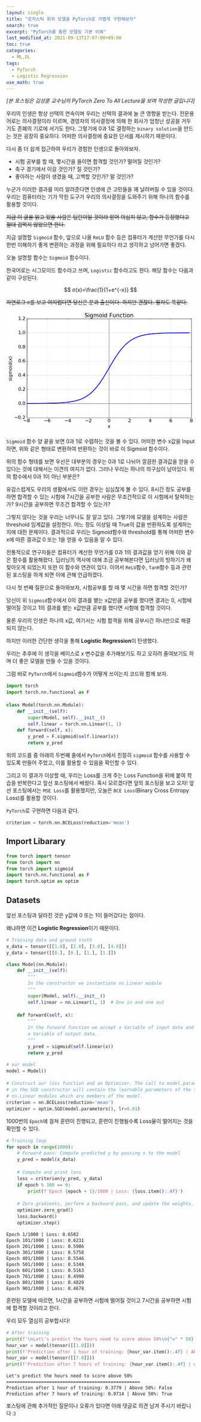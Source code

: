 ```yaml
---
layout: single
title: "로지스틱 회귀 모델을 PyTorch로 가볍게 구현해보자"
search: true
excerpt: "PyTorch를 통한 모델링 기본 이해"
last_modified_at: 2021-09-13T17:07:00+09:00
toc: true
categories:
  - ML,DL
tags:
  - PyTorch
  - Logistic Regression
use_math: true
---
```


*[본 포스팅은 김성훈 교수님의 PyTorch Zero To All Lecture을 보며 작성한 글입니다]*

우리의 인생은 항상 선택의 연속이며 우리는 선택의 결과에 늘 큰 영향을 받는다.
전문용어로는 의사결정이라 이르며, 경영자의 의사결정에 의해 한 회사가 엄청난 성공을 거두기도 존폐의 기로에 서기도 한다.
그렇기에 0과 1로 결정하는 `binary solution`을 만드는 것은 굉장히 중요하다.
어떠한 의사결정에 중요한 단서를 제시하기 때문이다.

다시 좀 더 쉽게 접근하여 우리가 경험한 인생으로 돌아와보자.

* 시험 공부를 할 때, 몇시간을 들이면 합격할 것인가? 떨어질 것인가?
* 축구 경기에서 이길 것인가? 질 것인가?
* 좋아하는 사람이 생겼을 때, 고백할 것인가? 말 것인가?

누군가 이러한 결과를 미리 알려준다면 인생에 큰 고민들을 꽤 날려버릴 수 있을 것이다. 우리는 컴퓨터라는 기가 막힌 도구가 우리의 의사결정을 도와주기 위해 하나의 함수를 활용할 것이다.

~~지금 이 글을 읽고 있을 사람은 딥린이일 것이라 믿어 의심치 않고, 함수가 등장했다고 절대 겁먹지 않았으면 한다.~~

지금 설명할 `Sigmoid` 함수, 앞으로 나올 `ReLU` 함수 등은 컴퓨터가 계산한 무언가를 다시 한번 이해하기 좋게 변환하는 과정을 위해 필요하다 라고 생각하고 넘어가면 좋겠다.

오늘 설명할 함수는 `Sigmoid` 함수이다.

한국어로는 시그모이드 함수라고 쓰며, `Logistic` 함수라고도 한다. 해당 함수는 다음과 같이 구성된다.

$$
σ(x)=\frac{1}{1+e^{-x}}
$$

~~자연로그 e를 보고 어지럽다면 당신은 문과 출신이다. 하지만 괜찮다. 필자도 똑같다.~~

<img src="\assets\images\typora-user-images\sigmoid.png" alt="sig" style="zoom:67%;" />

`Sigmoid` 함수 양 끝을 보면 0과 1로 수렴하는 것을 볼 수 있다. 어떠한 변수 x값을 Input하면, 위와 같은 형태로 변환하여 반환하는 것이 바로 이 Sigmoid 함수이다.

위의 함수 형태를 보면 우선은 대부분의 경우는 0과 1로 나뉘어 깔끔한 결과값을 얻을 수 있다는 것에 대해서는 이견의 여지가 없다. 그러나 우리는 하나의 의구심이 남아있다. 위의 함수에서 0과 1이 아닌 부분은?

유감스럽게도 우리의 생활에서도 이런 경우는 심심찮게 볼 수 있다. 8시간 정도 공부를 하면 합격할 수 있는 시험에 7시간을 공부한 사람은 무조건적으로 이 시험에서 탈락하는가? 9시간을 공부하면 무조건 합격할 수 있는가?

그렇지 않다는 것을 우리는 너무나도 잘 알고 있다. 그렇기에 모델을 설계하는 사람은 threshold 임계값을 설정한다. 어느 정도 이상일 때 True의 값을 반환하도록 설계하는지에 대한 문제이다. 결과적으로 우리는 Sigmoid함수와 threshold를 통해 어떠한 변수 x에 따른 결과값 0 또는 1을 얻을 수 있음을 알 수 있다.

전통적으로 연구자들은 컴퓨터가 계산한 무언가를 0과 1의 결과값을 얻기 위해 이와 같은 함수를 활용해왔다.
딥러닝의 역사에 대해 조금 공부해본다면 딥러닝의 빙하기가 왜 찾아오게 되었는지 또한 이 함수와 연관이 있다. 이어서 `ReLU`함수, `TanH`함수 등과 관련된 포스팅을 하게 되면 이에 관해 언급하겠다.

다시 첫 번째 질문으로 돌아와보자, 시험공부를 할 때 몇 시간을 하면 합격할 것인가?

당신이 위 `Sigmoid`함수에서 0의 결과를 뱉는 x값만큼 공부를 했다면 결과는 0, 시험에 떨어질 것이고 1의 결과를 뱉는 x값만큼 공부를 했다면 시험에 합격할 것이다.

물론 우리의 인생은 하나의 x값, 여기서는 시험 합격을 위해 공부시간 하나만으로 해결되지 않는다.

하지만 이러한 간단한 생각을 통해 **Logistic Regression**이 탄생했다.

우리는 추후에 이 생각을 베이스로 x 변수값을 추가해보기도 하고 오히려 줄여보기도 하며 더 좋은 모델을 만들 수 있을 것이다.

그럼 바로 `PyTorch`에서 `Sigmoid`함수가 어떻게 쓰이는지 코드와 함께 보자.


```python
import torch
import torch.nn.functional as F

class Model(torch.nn.Module):
    def __init__(self):
        super(Model, self).__init__()
        self.linear = torch.nn.Linear(1, 1)
    def forward(self, x):
        y_pred = F.sigmoid(self.linear(x))
        return y_pred
```

위의 코드를 중 아래의 두번째 줄에서 `PyTorch`에서 친절히 `sigmoid` 함수를 사용할 수 있도록 만들어 주었고, 이를 활용할 수 있음을 확인할 수 있다.

그리고 이 결과가 이상할 때, 우리는 Loss를 크게 주는 Loss Function을 뒤에 붙여 학습을 반복한다고 앞선 포스팅에서 배웠다. 혹시 모르겠다면 앞의 포스팅을 보고 오자!
앞선 포스팅에서는 `MSE Loss`를 활용했지만, 오늘은 `BCE Loss`(Binary Cross Entropy Loss)를 활용할 것이다.

`PyTorch`로 구현하면 다음과 같다.


```python
criterion = torch.nn.BCELoss(reduction='mean')
```

## Import Libarary


```python
from torch import tensor
from torch import nn
from torch import sigmoid
import torch.nn.functional as F
import torch.optim as optim
```

## Datasets

앞선 포스팅과 달라진 것은 y값에 0 또는 1이 들어갔다는 점이다.

왜냐하면 이건 **Logistic Regression**이기 때문이다.


```python
# Training data and ground truth
x_data = tensor([[1.0], [2.0], [3.0], [4.0]])
y_data = tensor([[0.], [0.], [1.], [1.]])
```


```python
class Model(nn.Module):
    def __init__(self):
        """
        In the constructor we instantiate nn.Linear module
        """
        super(Model, self).__init__()
        self.linear = nn.Linear(1, 1)  # One in and one out

    def forward(self, x):
        """
        In the forward function we accept a Variable of input data and we must return
        a Variable of output data.
        """
        y_pred = sigmoid(self.linear(x))
        return y_pred
```


```python
# our model
model = Model()

# Construct our loss function and an Optimizer. The call to model.parameters()
# in the SGD constructor will contain the learnable parameters of the two
# nn.Linear modules which are members of the model.
criterion = nn.BCELoss(reduction='mean')
optimizer = optim.SGD(model.parameters(), lr=0.01)
```

1000번의 `Epoch`에 걸쳐 훈련이 진행되고, 훈련이 진행될수록 Loss율이 떨어지는 것을 확인할 수 있다.


```python
# Training loop
for epoch in range(1000):
    # Forward pass: Compute predicted y by passing x to the model
    y_pred = model(x_data)

    # Compute and print loss
    loss = criterion(y_pred, y_data)
    if epoch % 100 == 0:
        print(f'Epoch {epoch + 1}/1000 | Loss: {loss.item():.4f}')

    # Zero gradients, perform a backward pass, and update the weights.
    optimizer.zero_grad()
    loss.backward()
    optimizer.step()
```

    Epoch 1/1000 | Loss: 0.6502
    Epoch 101/1000 | Loss: 0.6231
    Epoch 201/1000 | Loss: 0.5986
    Epoch 301/1000 | Loss: 0.5758
    Epoch 401/1000 | Loss: 0.5546
    Epoch 501/1000 | Loss: 0.5348
    Epoch 601/1000 | Loss: 0.5163
    Epoch 701/1000 | Loss: 0.4990
    Epoch 801/1000 | Loss: 0.4829
    Epoch 901/1000 | Loss: 0.4678


훈련된 모델에 따르면, 1시간을 공부하면 시험에 떨어질 것이고 7시간을 공부하면 시험에 합격할 것이라고 한다.

우리 모두 열심히 공부합시다!


```python
# After training
print(f'\nLet\'s predict the hours need to score above 50%\n{"=" * 50}')
hour_var = model(tensor([[1.0]]))
print(f'Prediction after 1 hour of training: {hour_var.item():.4f} | Above 50%: {hour_var.item() > 0.5}')
hour_var = model(tensor([[7.0]]))
print(f'Prediction after 7 hours of training: {hour_var.item():.4f} | Above 50%: { hour_var.item() > 0.5}')
```


    Let's predict the hours need to score above 50%
    ==================================================
    Prediction after 1 hour of training: 0.3779 | Above 50%: False
    Prediction after 7 hours of training: 0.9714 | Above 50%: True



포스팅에 관해 추가적인 질문이나 오류가 있다면 아래 댓글로 의견 남겨 주시기 바랍니다 :)

